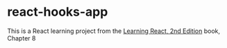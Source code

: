 # react-hooks-app
This is a React learning project from the [Learning React, 2nd Edition](https://www.oreilly.com/library/view/learning-react-2nd/9781492051718/) book, Сhapter 8  